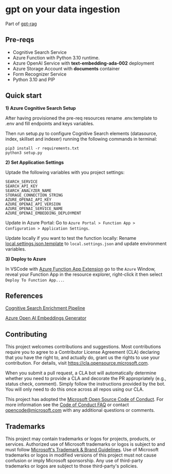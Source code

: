 # gpt on your data ingestion

Part of [gpt-rag](https://github.com/Azure/gpt-rag)

## Pre-reqs

- Cognitive Search Service
- Azure Function with Python 3.10 runtime.
- Azure OpenAI Service with **text-embedding-ada-002** deployment
- Azure Storage Account with **documents** container
- Form Recognizer Service
- Python 3.10 and PIP

## Quick start

**1) Azure Cognitive Search Setup**

After having provisioned the pre-req resources rename .env.template to .env and fill endpoints and keys variables.

Then run setup.py to configure Cognitive Search elements (datasource, index, skillset and indexer) running the following commands in terminal:

```
pip3 install -r requirements.txt
python3 setup.py
```

**2) Set Application Settings**

Uptade the following variables with you project settings:
```
SEARCH_SERVICE
SEARCH_API_KEY
SEARCH_ANALYZER_NAME
STORAGE_CONNECTION_STRING
AZURE_OPENAI_API_KEY
AZURE_OPENAI_API_VERSION
AZURE_OPENAI_SERVICE_NAME
AZURE_OPENAI_EMBEDDING_DEPLOYMENT
```
Update in Azure Portal: Go to ```Azure Portal > Function App > Configuration > Application Settings```.

Update locally if you want to test the function locally: Rename [local.settings.json.template](local.settings.json.template) to ```local.settings.json``` and update environment variables.

**3) Deploy to Azure** 

In VSCode with [Azure Function App Extension](https://marketplace.visualstudio.com/items?itemName=ms-azuretools.vscode-azurefunctions) go to the ```Azure``` Window, reveal your Function App in the resource explorer, right-click it then select ```Deploy To Function App...```.


## References

[Cognitive Search Enrichment Pipeline](https://learn.microsoft.com/en-us/azure/search/cognitive-search-concept-intro)

[Azure Open AI Embeddings Generator](https://github.com/Azure-Samples/azure-search-power-skills/tree/57214f6e8773029a638a8f56840ab79fd38574a2/Vector/EmbeddingGenerator)

## Contributing

This project welcomes contributions and suggestions.  Most contributions require you to agree to a
Contributor License Agreement (CLA) declaring that you have the right to, and actually do, grant us
the rights to use your contribution. For details, visit https://cla.opensource.microsoft.com.

When you submit a pull request, a CLA bot will automatically determine whether you need to provide
a CLA and decorate the PR appropriately (e.g., status check, comment). Simply follow the instructions
provided by the bot. You will only need to do this once across all repos using our CLA.

This project has adopted the [Microsoft Open Source Code of Conduct](https://opensource.microsoft.com/codeofconduct/).
For more information see the [Code of Conduct FAQ](https://opensource.microsoft.com/codeofconduct/faq/) or
contact [opencode@microsoft.com](mailto:opencode@microsoft.com) with any additional questions or comments.

## Trademarks

This project may contain trademarks or logos for projects, products, or services. Authorized use of Microsoft
trademarks or logos is subject to and must follow
[Microsoft's Trademark & Brand Guidelines](https://www.microsoft.com/en-us/legal/intellectualproperty/trademarks/usage/general).
Use of Microsoft trademarks or logos in modified versions of this project must not cause confusion or imply Microsoft sponsorship.
Any use of third-party trademarks or logos are subject to those third-party's policies.
